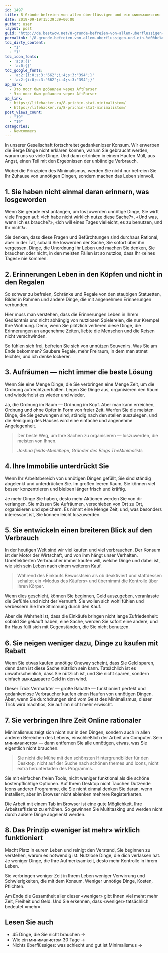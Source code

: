 ```yaml
---
id: 1497
title: 8 Gründe befreien von allem überflüssigen und ein минималистом
date: 2019-09-19T15:39:39+00:00
author: user
layout: post
guid: 'http://de.bestwow.net/8-grunde-befreien-von-allem-uberflussigen-und-ein-%d0%bc%d0%b8%d0%bd%d0%b8%d0%bc%d0%b0%d0%bb%d0%b8%d1%81%d1%82%d0%be%d0%bc/'
permalink: '/8-grunde-befreien-von-allem-uberflussigen-und-ein-%d0%bc%d0%b8%d0%bd%d0%b8%d0%bc%d0%b0%d0%bb%d0%b8%d1%81%d1%82%d0%be%d0%bc/'
tdc_dirty_content:
  - "1"
  - "1"
tdc_icon_fonts:
  - 'a:0:{}'
  - 'a:0:{}'
tdc_google_fonts:
  - 'a:2:{i:0;s:3:"662";i:4;s:3:"394";}'
  - 'a:2:{i:0;s:3:"662";i:4;s:3:"394";}'
ap_mark:
  - Это пост был добавлен через AftParser
  - Это пост был добавлен через AftParser
ap_link:
  - https://lifehacker.ru/8-prichin-stat-minimalistom/
  - https://lifehacker.ru/8-prichin-stat-minimalistom/
post_views_count:
  - "19"
  - "19"
categories:
  - Newcommers
---
```

In unserer Gesellschaft fortschreitet gedankenloser Konsum. Wir erwerben die Berge Dinge nicht erklären können, warum Sie gebraucht werden, warum uns so viele Dinge. Und dann ertrinken in einem Haufen Müll, aus Angst, einen Teil mit den Ergebnissen der unbändige Verbrauch.

Wobei die Prinzipien des Minimalismus, werden Sie nicht nur befreien Sie Ihr Zuhause von unnötigen Dingen, sondern machen das Leben sinnvoll.

## 1. Sie haben nicht einmal daran erinnern, was losgeworden

Wenn Sie gerade erst anfangen, um loszuwerden unnötige Dinge, Sie wirft viele Fragen auf: «Ich habe nicht wirklich nutze diese Sache?», «Und was, wenn ich es brauche?», «Ich will eines Tages vielleicht, es zu benutzen, und Ihr nicht!».

Sie denken, dass diese Fragen und Befürchtungen sind durchaus Rational, aber in der Tat, sobald Sie loswerden der Sache, Sie sofort über ihn vergessen. Dinge, die Unordnung Ihr Leben und machen Sie denken, Sie brauchen oder nicht, in den meisten Fällen ist so nutzlos, dass Ihr «eines Tages» nie kommen.

## 2. Erinnerungen Leben in den Köpfen und nicht in den Regalen

So schwer zu befreien, Schränke und Regale von den staubigen Statuetten, Bilder in Rahmen und andere Dinge, die mit angenehmen Erinnerungen verbunden.

Hier muss man verstehen, dass die Erinnerungen Leben in Ihrem Gedächtnis und nicht abhängig von nutzlosen Spielereien, die nur Krempel Ihre Wohnung. Denn, wenn Sie plötzlich verlieren diese Dinge, die Erinnerungen an angenehme Zeiten, liebte die Menschen und die Reisen nicht verschwinden.

So fühlen sich frei, befreien Sie sich von unnützen Souvenirs. Was Sie am Ende bekommen? Saubere Regale, mehr Freiraum, in dem man atmet leichter, und ich denke lockerer.

## 3. Aufräumen — nicht immer die beste Lösung

Wenn Sie eine Menge Dinge, die Sie verbringen eine Menge Zeit, um die Ordnung aufrechtzuerhalten. Legen Sie Dinge aus, organisieren den Raum und wiederholst es wieder und wieder.

Ja, die Ordnung im Raum — Ordnung im Kopf. Aber man kann erreichen, Ordnung und ohne Opfer in Form von freier Zeit. Werfen Sie die meisten Dinge, die Sie gezwungen sind, ständig nach den stellen auszulegen, und die Reinigung des Hauses wird eine einfache und angenehme Angelegenheit.

> <div>
>   <p>
>     Der beste Weg, um Ihre Sachen zu organisieren — loszuwerden, die meisten von Ihnen.
>   </p></p>
> </div>
> 
> _Joshua fields-Миллберн, Gründer des Blogs TheMinimalists_

## 4. Ihre Immobilie unterdrückt Sie

Wenn Ihr Arbeitsbereich von unnötigen Dingen gefüllt, Sie sind ständig abgelenkt und unterdrücken Sie. Im großen leeren Raum, Sie können viel besser konzentrieren und bleiben länger frisch und kräftig.

Je mehr Dinge Sie haben, desto mehr Aktionen werden Sie von dir verlangen. Sie müssen Sie Aufräumen, verschieben von Ort zu Ort, organisieren und speichern. Es nimmt eine Menge Zeit, und, was besonders interessant ist, Sie können leicht loszuwerden.

## 5. Sie entwickeln einen breiteren Blick auf den Verbrauch

In der heutigen Welt sind wir viel kaufen und viel verbrauchen. Der Konsum ist der Motor der Wirtschaft, und von ihm hängt unser Verhalten. Unreflektierten Verbraucher immer kaufen will, welche Dinge und dabei ist, wie sich sein Leben nach einem weiteren Kauf.

> Während des Einkaufs Bewusstsein als ob deaktiviert und stattdessen schaltet ein «Modus des Käufers» und übernimmt die Kontrolle über Ihren Körper.

Wenn dies geschieht, können Sie beginnen, Geld auszugeben, veranlasste die Gefühle und nicht der Vernunft. Sie wollen sich wohl fühlen und verbessern Sie Ihre Stimmung durch den Kauf.

Aber die Wahrheit ist, dass die Einkäufe bringen nicht lange Zufriedenheit: sobald Sie gekauft haben, eine Sache, werden Sie sofort eine andere, und Ihr Haus füllt sich mit Gegenständen, die Sie nicht benutzen.

## 6. Sie neigen weniger dazu, Dinge zu kaufen mit Rabatt

Wenn Sie etwas kaufen unnötige Oneway scheint, dass Sie Geld sparen, denn dann ist diese Sache nützlich sein kann. Tatsächlich ist es unwahrscheinlich, dass Sie nützlich ist, und Sie nicht sparen, sondern einfach выкидываете Geld in den wind.

Dieser Trick Vermarkter — große Rabatte — funktioniert perfekt und gedankenlose Verbraucher kaufen einen Haufen von unnötigen Dingen. Aber, wenn Sie durchdrungen sind vom Geist des Minimalismus, dieser Trick wird machtlos, Sie auf ihn nicht mehr erwischt.

## 7. Sie verbringen Ihre Zeit Online rationaler

Minimalismus zeigt sich nicht nur in den Dingen, sondern auch in allen anderen Bereichen des Lebens, einschließlich der Arbeit am Computer. Sein минималистом — dann entfernen Sie alle unnötigen, etwas, was Sie eigentlich nicht brauchen.

> Sie nicht die Mühe mit den schönsten Hintergrundbilder für den Desktop, nicht auf der Suche nach schönen themes und Icons, nicht extra herunterladen des Programms.

Sie mit einfachen freien Tools, nicht weniger funktional als die schöne kostenpflichtige Optionen. Auf Ihrem Desktop nicht Tauchen Dutzende Icons anderer Programme, die Sie nicht einmal denken Sie daran, wenn installiert, aber im Browser nicht ablenken mehrere Registerkarten.

Die Arbeit mit einem Tab im Browser ist eine gute Möglichkeit, Ihre Arbeitseffizienz zu erhöhen. So gewinnen Sie Multitasking und werden nicht durch äußere Dinge abgelenkt werden.

## 8. Das Prinzip «weniger ist mehr» wirklich funktioniert

Macht Platz in eurem Leben und reinigt den Verstand, Sie beginnen zu verstehen, warum es notwendig ist. Nutzlose Dinge, die dich verlassen hat. Je weniger Dinge, die Ihre Aufmerksamkeit, desto mehr Kontrolle in Ihrem Leben.

Sie verbringen weniger Zeit in Ihrem Leben weniger Verwirrung und Schwierigkeiten, die mit dem Konsum. Weniger unnötige Dinge, Kosten, Pflichten.

Am Ende die Gesamtheit aller dieser «weniger» gibt Ihnen viel mehr: mehr Zeit, Freiheit und Geld. Und Sie erkennen, dass «weniger» tatsächlich bedeutet «mehr».

## Lesen Sie auch

  * 45 Dinge, die Sie nicht brauchen →
  * Wie ein минималистом 30 Tage →
  * Nichts überflüssiges: was schlecht und gut ist Minimalismus →
